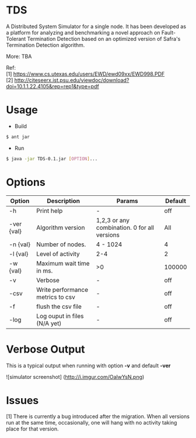# TDS
A Distributed System Simulator for a single node. It has been developed as a platform for analyzing and benchmarking a novel approach on Fault-Tolerant Termination Detection based on an optimized  version of Safra's Termination Detection algorithm. 

More: TBA

Ref:<br/>
[1] https://www.cs.utexas.edu/users/EWD/ewd09xx/EWD998.PDF<br/>
[2] http://citeseerx.ist.psu.edu/viewdoc/download?doi=10.1.1.22.4105&rep=rep1&type=pdf


# Usage 
 - Build
```sh
$ ant jar
```	
 - Run

```sh
$ java -jar TDS-0.1.jar [OPTION]...  
```

# Options

   Option   |                  Description                   | Params                                                  | Default |
------------|------------------------------------------------|---------------------------------------------------------|---------|
 -h 	    | Print help                                     |    -                                                    |off      |
 -ver {val} | Algorithm version                              |1,2,3 or any combination. 0 for all versions |All        |0        |
 -n {val}   | Number of nodes.                               |4 - 1024                                                 |4        |
 -l {val}   | Level of activity                              |2-4                                                      |2        |
 -w {val}   | Maximum wait time in ms.                       |>0                                                       |100000   |
 -v 	    | Verbose                                        |    -                                                    |off      |
 -csv	    | Write performance metrics to csv               |    -                                                    |off      | 
 -f	    | flush the csv file                             |    -                                                    |off      |
 -log	    | Log ouput in files    (N/A yet)                |    -                                                    |off      |

# Verbose Output
This is a typical output when running with option **-v** and default **-ver**

![simulator screenshot] (http://i.imgur.com/OaIwYsN.png)

# Issues
[1] There is currently a bug introduced after the migration. When all versions run at the same time, occasionally, one will hang with no activity taking place for that version.  
